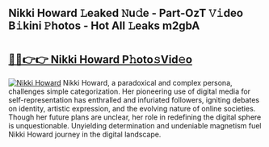 ## Nikki Howard 𝙻eaked 𝙽u𝚍e - Part-OzT 𝚅𝚒deo B𝚒kini 𝙿hotos - Hot All 𝙻eaks m2gbA

# <h2><a href="http://ld5m8sm.urlbe.top/?page=Nikki+Howard">🔗🔗👉👉 Nikki Howard P𝚑oto𝚜Vid𝚎o</a></h2>

[![Nikki Howard](https://i.imgur.com/eBuTRDB.gif)](http://ld5m8sm.urlbe.top/?page=Nikki+Howard)
Nikki Howard, a paradoxical and complex persona, challenges simple categorization. Her pioneering use of digital media for self-representation has enthralled and infuriated followers, igniting debates on identity, artistic expression, and the evolving nature of online societies. Though her future plans are unclear, her role in redefining the digital sphere is unquestionable. Unyielding determination and undeniable magnetism fuel Nikki Howard journey in the digital landscape.
